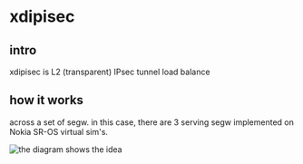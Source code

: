 # xdipisec

## intro

xdipisec is L2 (transparent) IPsec tunnel load balance


## how it works

across a set of segw. in this case, there are 3 serving segw implemented on Nokia SR-OS virtual sim's.

![the diagram shows the idea](./pictures/scpy.png)

